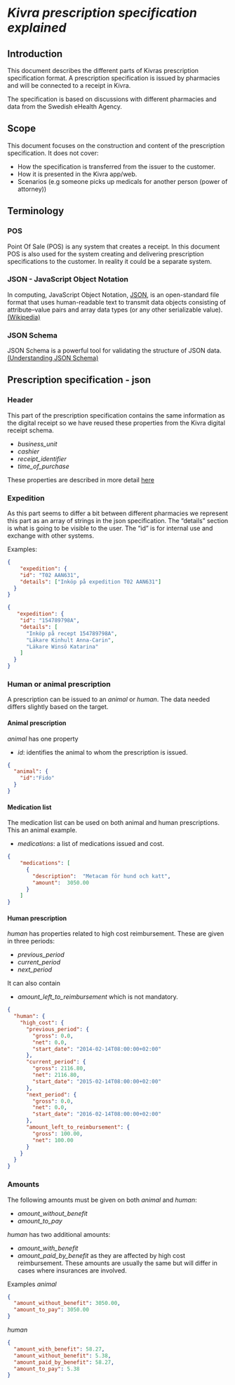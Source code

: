 # **_Kivra prescription specification explained_**

## Introduction
This document describes the different parts of Kivras prescription specification format. A prescription specification is issued by pharmacies and will be connected to a receipt in Kivra. 

The specification is based on discussions with different pharmacies and data from the Swedish eHealth Agency.

## Scope

This document focuses on the construction and content of the prescription specification. It does not cover:
- How the specification is transferred from the issuer to the customer.
- How it is presented in the Kivra app/web.
- Scenarios (e.g someone picks up medicals for another person (power of attorney))  

## Terminology

### POS

Point Of Sale (POS) is any system that creates a receipt. In this document POS is also used for the system creating and delivering prescription specifications to the customer.  In reality it could be a separate system.

### JSON - JavaScript Object Notation

In computing, JavaScript Object Notation, [JSON](https://www.json.org/), is an open-standard file format that uses human-readable text to transmit data objects consisting of attribute–value pairs and array data types (or any other serializable value). [(Wikipedia)](https://en.wikipedia.org/wiki/JSON)

### JSON Schema

JSON Schema is a powerful tool for validating the structure of JSON data. [(Understanding JSON Schema)](https://json-schema.org/understanding-json-schema/)

## Prescription specification - json

### Header

This part of the prescription specification contains the same information as the digital receipt so we have reused these properties from the Kivra digital receipt schema.  

- _business_unit_
- _cashier_
- _receipt_identifier_
- _time_of_purchase_

These properties are described in more detail [here](../retail/retail-schema-description.md)


### Expedition

As this part seems to differ a bit between different pharmacies we represent this part as an array of strings in the json specification. The “details” section is what is going to be visible to the user. The “id” is for internal use and exchange with other systems.

Examples:
```json
{
    "expedition": {
    "id": "T02 AAN631",
    "details": ["Inköp på expedition T02 AAN631"]
  }
}  
```

```json
{
   "expedition": {
    "id": "154789798A",
    "details": [
      "Inköp på recept 154789798A",
      "Läkare Kinhult Anna-Carin",
      "Läkare Winsö Katarina"
    ]
  }
}  
```

### Human or animal prescription
A prescription can be issued to an _animal_ or _human_. The data needed differs slightly based on the target.
#### Animal prescription
_animal_ has one property
- _id_: identifies the animal to whom the prescription is issued.
```json
{
  "animal": {
    "id":"Fido"
  }
}  
```

#### Medication list
The medication list can be used on both animal and human prescriptions. This an animal example.
- _medications_:  a list of medications issued and cost.
```json
{
    "medications": [
      {
        "description":  "Metacam för hund och katt",
        "amount":  3050.00
      }
    ]
}  
```
#### Human prescription
_human_ has properties related to high cost reimbursement. These are given in three periods:
- _previous_period_
- _current_period_
- _next_period_

It can also contain 
- _amount_left_to_reimbursement_
which is not mandatory.

```json
{
  "human": {
    "high_cost": {
      "previous_period": {
        "gross": 0.0,
        "net": 0.0,
        "start_date": "2014-02-14T08:00:00+02:00"
      },
      "current_period": {
        "gross": 2116.80,
        "net": 2116.80,
        "start_date": "2015-02-14T08:00:00+02:00"
      },
      "next_period": {
        "gross": 0.0,
        "net": 0.0,
        "start_date": "2016-02-14T08:00:00+02:00"
      },
      "amount_left_to_reimbursement": {
        "gross": 100.00,
        "net": 100.00
      }      
    }
  }
}  
```

### Amounts
The following amounts must be given on both _animal_ and _human_:
- _amount_without_benefit_ 
- _amount_to_pay_

_human_ has two additional amounts:
- _amount_with_benefit_
- _amount_paid_by_benefit_
as they are affected by high cost reimbursement. These amounts are usually the same but will differ in cases where insurances are involved.

Examples
_animal_
```json
{
  "amount_without_benefit": 3050.00,
  "amount_to_pay": 3050.00
}  
```


_human_
```json
{
  "amount_with_benefit": 58.27,
  "amount_without_benefit": 5.38,
  "amount_paid_by_benefit": 58.27,  
  "amount_to_pay": 5.38
}  
```
